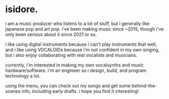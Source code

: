 # isidore.

i am a music producer who listens to a lot of stuff, but i generally like
japanese pop and art pop. i've been making music since ~2015, though i've only
been serious about it since 2021 or so.

i like using digital instruments because i can't play instruments that well,
and i like using VOCALOIDs because i'm not confident in my own singing, but
i also enjoy collaborating with real vocalists and musicians.

currently, i'm interested in making my own vocalsynths and music
hardware/software. i'm an engineer so i design, build, and program technology a
lot.

using the menu, you can check out my songs and get some behind-the-scenes
info, including early drafts. i hope you find it interesting!
